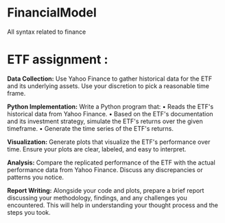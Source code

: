 # FinancialModel
All syntax related to finance

# ETF assignment :

**Data Collection:**
Use Yahoo Finance to gather historical data for the ETF and its underlying assets. Use your discretion to pick a reasonable time frame.

**Python Implementation:**
Write a Python program that:
•	Reads the ETF's historical data from Yahoo Finance.
•	Based on the ETF's documentation and its investment strategy, simulate the ETF's returns over the given timeframe.
•	Generate the time series of the ETF's returns.

**Visualization:**
Generate plots that visualize the ETF's performance over time. Ensure your plots are clear, labeled, and easy to interpret.

**Analysis:**
Compare the replicated performance of the ETF with the actual performance data from Yahoo Finance.
Discuss any discrepancies or patterns you notice.

**Report Writing:**
Alongside your code and plots, prepare a brief report discussing your methodology, findings, and any challenges you encountered. This will help in understanding your thought process and the steps you took. 

